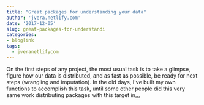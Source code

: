 ```yaml
---
title: "Great packages for understanding your data"
author: 'jvera.netlify.com'
date: '2017-12-05'
slug: great-packages-for-understandi
categories:
- bloglink
tags:
  - jveranetlifycom
---
```


On the first steps of any project, the most usual task is to take a glimpse, figure how our data is distributed, and as fast as possible, be ready for next steps (wrangling and imputation). In the old days, I've built my own functions to accomplish this task, until some other people did this very same work distributing packages with this target in[... <i class="fas fa-external-link-alt"></i>](http://jvera.netlify.com/post/2017/12/05/packages-for-descriptive-step/)

